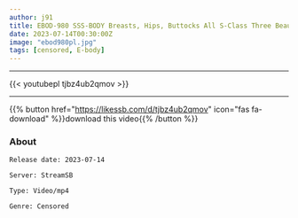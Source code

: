 ```yaml
---
author: j91
title: EBOD-980 SSS-BODY Breasts, Hips, Buttocks All S-Class Three Beauty Perfect Body Dense SEX Kokoro Ayase
date: 2023-07-14T00:30:00Z
image: "ebod980pl.jpg"
tags: [censored, E-body]
---
```

___

{{< youtubepl tjbz4ub2qmov >}}
___

{{% button href="https://likessb.com/d/tjbz4ub2qmov" icon="fas fa-download" %}}download this video{{% /button %}}
### About

`Release date: 2023-07-14`

`Server: StreamSB`

`Type: Video/mp4`

`Genre:	Censored`